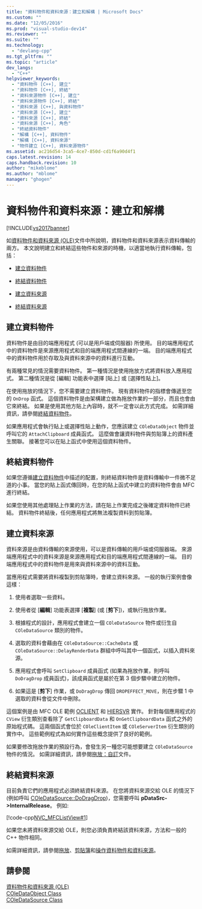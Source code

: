 ```yaml
---
title: "資料物件和資料來源：建立和解構 | Microsoft Docs"
ms.custom: ""
ms.date: "12/05/2016"
ms.prod: "visual-studio-dev14"
ms.reviewer: ""
ms.suite: ""
ms.technology: 
  - "devlang-cpp"
ms.tgt_pltfrm: ""
ms.topic: "article"
dev_langs: 
  - "C++"
helpviewer_keywords: 
  - "資料物件 [C++], 建立"
  - "資料物件 [C++], 終結"
  - "資料來源物件 [C++], 建立"
  - "資料來源物件 [C++], 終結"
  - "資料來源 [C++], 與資料物件"
  - "資料來源 [C++], 建立"
  - "資料來源 [C++], 終結"
  - "資料來源 [C++], 角色"
  - "終結資料物件"
  - "解構 [C++], 資料物件"
  - "解構 [C++], 資料來源"
  - "物件建立 [C++], 資料來源物件"
ms.assetid: ac216d54-3ca5-4ce7-850d-cd1f6a90d4f1
caps.latest.revision: 14
caps.handback.revision: 10
author: "mikeblome"
ms.author: "mblome"
manager: "ghogen"
---
```

# 資料物件和資料來源：建立和解構
[!INCLUDE[vs2017banner](../assembler/inline/includes/vs2017banner.md)]

如[資料物件和資料來源 \(OLE\)](../mfc/data-objects-and-data-sources-ole.md)文件中所說明，資料物件和資料來源表示資料傳輸的兩方。  本文說明建立和終結這些物件和來源的時機，以適當地執行資料傳輸，包括：  
  
-   [建立資料物件](#_core_creating_data_objects)  
  
-   [終結資料物件](#_core_destroying_data_objects)  
  
-   [建立資料來源](#_core_creating_data_sources)  
  
-   [終結資料來源](#_core_destroying_data_sources)  
  
##  <a name="_core_creating_data_objects"></a> 建立資料物件  
 資料物件是由目的端應用程式 \(可以是用戶端或伺服器\) 所使用。  目的端應用程式中的資料物件是來源應用程式和目的端應用程式間連線的一端。  目的端應用程式中的資料物件用於存取及與資料來源中的資料進行互動。  
  
 有兩種常見的情況需要資料物件。  第一種情況是使用拖放方式將資料放入應用程式。  第二種情況是從 \[編輯\] 功能表中選擇 \[貼上\] 或 \[選擇性貼上\]。  
  
 在使用拖放的情況下，您不需要建立資料物件。  現有資料物件的指標會傳遞至您的 `OnDrop` 函式。  這個資料物件是由架構建立做為拖放作業的一部分，而且也會由它來終結。  如果是使用其他方貼上內容時，就不一定會以此方式完成。  如需詳細資訊，請參閱[終結資料物件](#_core_destroying_data_objects)。  
  
 如果應用程式會執行貼上或選擇性貼上動作，您應該建立 `COleDataObject` 物件並呼叫它的 `AttachClipboard` 成員函式。  這麼做會讓資料物件與剪貼簿上的資料產生關聯。  接著您可以在貼上函式中使用這個資料物件。  
  
##  <a name="_core_destroying_data_objects"></a> 終結資料物件  
 如果您遵循[建立資料物件](#_core_creating_data_objects)中描述的配置，則終結資料物件是資料傳輸中一件微不足道的小事。  當您的貼上函式傳回時，在您的貼上函式中建立的資料物件會由 MFC 進行終結。  
  
 如果您使用其他處理貼上作業的方法，請在貼上作業完成之後確定資料物件已終結。  資料物件終結後，任何應用程式將無法複製資料到剪貼簿。  
  
##  <a name="_core_creating_data_sources"></a> 建立資料來源  
 資料來源是由資料傳輸的來源使用，可以是資料傳輸的用戶端或伺服器端。  來源端應用程式中的資料來源是來源應用程式和目的端應用程式間連線的一端。  目的端應用程式中的資料物件是用來與資料來源中的資料互動。  
  
 當應用程式需要將資料複製到剪貼簿時，會建立資料來源。  一般的執行案例會像這樣：  
  
1.  使用者選取一些資料。  
  
2.  使用者從 \[**編輯**\] 功能表選擇 \[**複製**\] \(或 \[**剪下**\]\)，或執行拖放作業。  
  
3.  根據程式的設計，應用程式會建立一個 `COleDataSource` 物件或衍生自 `COleDataSource` 類別的物件。  
  
4.  選取的資料會藉由在 `COleDataSource::CacheData` 或 `COleDataSource::DelayRenderData` 群組中呼叫其中一個函式，以插入資料來源。  
  
5.  應用程式會呼叫 `SetClipboard` 成員函式 \(如果為拖放作業，則呼叫 `DoDragDrop` 成員函式\)，該成員函式是屬於在第 3 個步驟中建立的物件。  
  
6.  如果這是 \[**剪下**\] 作業，或 `DoDragDrop` 傳回 `DROPEFFECT_MOVE`，則在步驟 1 中選取的資料會從文件中刪除。  
  
 這個案例是由 MFC OLE 範例 [OCLIENT](../top/visual-cpp-samples.md) 和 [HIERSVR](../top/visual-cpp-samples.md) 實作。  針對每個應用程式的 `CView` 衍生類別查看除了 `GetClipboardData` 和 `OnGetClipboardData` 函式之外的原始程式碼。  這兩個函式會位於 `COleClientItem` 或 `COleServerItem` 衍生類別的實作中。  這些範例程式為如何實作這些概念提供了良好的範例。  
  
 如果要修改拖放作業的預設行為，會發生另一種您可能想要建立 `COleDataSource` 物件的情況。  如需詳細資訊，請參閱[拖放：自訂](../mfc/drag-and-drop-customizing.md)文件。  
  
##  <a name="_core_destroying_data_sources"></a> 終結資料來源  
 目前負責它們的應用程式必須終結資料來源。  在您將資料來源交給 OLE 的情況下 \(例如呼叫 [COleDataSource::DoDragDrop](../Topic/COleDataSource::DoDragDrop.md)\)，您需要呼叫 **pDataSrc\-\>InternalRelease**。  例如:  
  
 [!code-cpp[NVC_MFCListView#1](../mfc/codesnippet/CPP/data-objects-and-data-sources-creation-and-destruction_1.cpp)]  
  
 如果您未將資料來源交給 OLE，則您必須負責終結該資料來源，方法和一般的 C\+\+ 物件相同。  
  
 如需詳細資訊，請參閱[拖放](../mfc/drag-and-drop-ole.md)、[剪貼簿](../mfc/clipboard.md)和[操作資料物件和資料來源](../mfc/data-objects-and-data-sources-manipulation.md)。  
  
## 請參閱  
 [資料物件和資料來源 \(OLE\)](../mfc/data-objects-and-data-sources-ole.md)   
 [COleDataObject Class](../mfc/reference/coledataobject-class.md)   
 [COleDataSource Class](../mfc/reference/coledatasource-class.md)